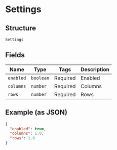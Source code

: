 
# Settings

## Structure

`Settings`

## Fields

| Name | Type | Tags | Description |
|  --- | --- | --- | --- |
| `enabled` | `boolean` | Required | Enabled |
| `columns` | `number` | Required | Columns |
| `rows` | `number` | Required | Rows |

## Example (as JSON)

```json
{
  "enabled": true,
  "columns": 1.0,
  "rows": 1.0
}
```

